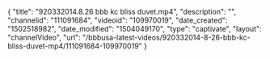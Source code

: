 {
    "title": "920332014.8.26 bbb kc bliss duvet.mp4",
    "description": "",
    "channelid": "111091684",
    "videoid": "109970019",
    "date_created": "1502518982",
    "date_modified": "1504049170",
    "type": "captivate",
    "layout": "channelVideo",
    "url": "\/bbbusa-latest-videos\/920332014-8-26-bbb-kc-bliss-duvet-mp4\/111091684-109970019"
}